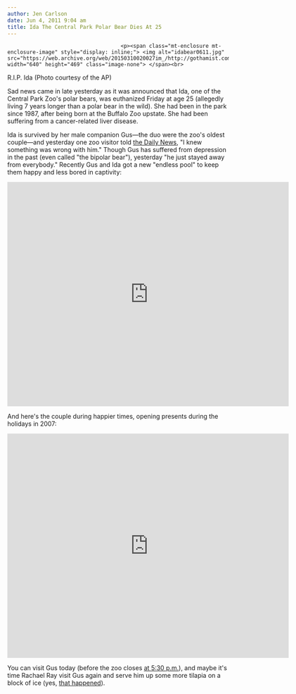 ```yaml
---
author: Jen Carlson
date: Jun 4, 2011 9:04 am
title: Ida The Central Park Polar Bear Dies At 25
---
```


	
										<p><span class="mt-enclosure mt-enclosure-image" style="display: inline;"> <img alt="idabear0611.jpg" src="https://web.archive.org/web/20150310020027im_/http://gothamist.com/attachments/arts_jen/idabear0611.jpg" width="640" height="469" class="image-none"> </span><br>
<span class="photo_caption">R.I.P. Ida (Photo courtesy of the AP)</span></p>

<p>Sad news came in late yesterday as it was announced that Ida, one of the Central Park Zoo&apos;s polar bears, was euthanized Friday at age 25 (allegedly living 7 years longer than a polar bear in the wild). She had been in the park since 1987, after being born at the Buffalo Zoo upstate. She had been suffering from a cancer-related liver disease.</p>

<p>Ida is survived by her male companion Gus&#x2014;the duo were the zoo&apos;s oldest couple&#x2014;and yesterday one zoo visitor told <a href="https://web.archive.org/web/20150310020027/http://www.nydailynews.com/ny_local/2011/06/04/2011-06-04_beloved_central_park_zoo_polar_bear_ida_dies.html">the Daily News</a>, &quot;I knew something was wrong with him.&quot; Though Gus has suffered from depression in the past (even called &quot;the bipolar bear&quot;), yesterday &quot;he just stayed away from everybody.&quot; Recently Gus and Ida got a new &quot;endless pool&quot; to keep them happy and less bored in captivity:</p>

<p><iframe width="640" height="510" src="https://web.archive.org/web/20150310020027if_/http://www.youtube.com/embed/RMy3wt0hDxk" frameborder="0" allowfullscreen></iframe></p>

<p>And here&apos;s the couple during happier times, opening presents during the holidays in 2007:</p>

<p><iframe width="640" height="510" src="https://web.archive.org/web/20150310020027if_/http://www.youtube.com/embed/q89pqQwblK0" frameborder="0" allowfullscreen></iframe></p>

<p>You can visit Gus today (before the zoo closes <a href="https://web.archive.org/web/20150310020027/http://www.centralparkzoo.com/plan-your-trip/hours-and-rates.aspx">at 5:30 p.m.</a>), and maybe it&apos;s time Rachael Ray visit Gus again and serve him up some more tilapia on a block of ice (yes, <a href="https://web.archive.org/web/20150310020027/http://gothamist.com/2006/08/07/when_its_approp.php">that happened</a>).</p>					
										
									
				